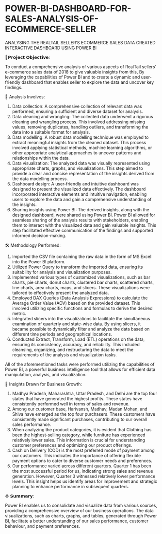 # POWER-BI-DASHBOARD-FOR-SALES-ANALYSIS-OF-ECOMMERCE-SELLER
 ANALYSING THE REALTAIL SELLER’S ECOMMERCE SALES DATA CREATED INTERACTIVE DASHBOARD USING POWER BI

📌𝗣𝗿𝗼𝗷𝗲𝗰𝘁 𝗢𝗯𝗷𝗲𝗰𝘁𝗶𝘃𝗲: 

To conduct a comprehensive analysis of various aspects of RealTail sellers' e-commerce sales data of 2018 to give valuable insights from this, By leveraging the capabilities of Power BI and to create a dynamic and user-friendly dashboard that enables seller to explore the data and uncover key findings.

🔦 Analysis Involves:

1. Data collection: A comprehensive collection of relevant data was performed, ensuring a sufficient and diverse dataset for analysis.
2. Data cleaning and wrangling: The collected data underwent a rigorous cleaning and wrangling process. This involved addressing missing values, removing duplicates, handling outliers, and transforming the data into a suitable format for analysis.
3. Data modelling: A robust data modelling technique was employed to extract meaningful insights from the cleaned dataset. This process involved applying statistical methods, machine learning algorithms, or other appropriate analytical approaches to uncover patterns and relationships within the data.
4. Data visualization: The analyzed data was visually represented using appropriate charts, graphs, and visualizations. This step aimed to provide a clear and concise representation of the insights derived from the data modelling process.
5. Dashboard design: A user-friendly and intuitive dashboard was designed to present the visualized data effectively. The dashboard incorporated interactive elements and intuitive navigation, enabling users to explore the data and gain a comprehensive understanding of the insights.
6. Sharing insights using Power BI: The derived insights, along with the designed dashboard, were shared using Power BI. Power BI allowed for seamless sharing of the analysis results with stakeholders, enabling them to interact with the visualized data and gain valuable insights. This step facilitated effective communication of the findings and supported informed decision-making.

🛠️ Methodology Performed:

1. Imported the CSV file containing the raw data in the form of MS Excel into the Power BI platform.
2. Utilized Power Query to transform the imported data, ensuring its suitability for analysis and visualization purposes.
3. Implemented various types of customized visualizations, such as bar charts, pie charts, donut charts, clustered bar charts, scattered charts, line charts, area charts, maps, and slicers. These visualizations were tailored to effectively present the analyzed data.
4. Employed DAX Queries (Data Analysis Expressions) to calculate the Average Order Value (AOV) based on the provided dataset. This involved utilizing specific functions and formulas to derive the desired metric.
5. Integrated slicers into the visualizations to facilitate the simultaneous examination of quarterly and state-wise data. By using slicers, it became possible to dynamically filter and analyze the data based on different time periods and geographical locations.
6. Conducted Extract, Transform, Load (ETL) operations on the data, ensuring its consistency, accuracy, and reliability. This included cleansing, organizing, and restructuring the data to meet the requirements of the analysis and visualization tasks.

All of the aforementioned tasks were performed utilizing the capabilities of Power BI, a powerful business intelligence tool that allows for efficient data manipulation, analysis, and visualization.

🔰 Insights Drawn for Business Growth:

1. Madhya Pradesh, Maharashtra, Uttar Pradesh, and Delhi are the top four states that have generated the highest profits. These states have consistently performed well in terms of sales and revenue.
2. Among our customer base, Harivansh, Madhav, Madan Mohan, and Shiva have emerged as the top four purchasers. These customers have consistently made significant purchases, contributing to our overall sales performance.
3. When analyzing the product categories, it is evident that Clothing has been the highest-selling category, while furniture has experienced relatively lower sales. This information is crucial for understanding customer preferences and optimizing our product offerings.
4. Cash on Delivery (COD) is the most preferred mode of payment among our customers. This indicates the importance of offering flexible payment options to cater to diverse customer needs and preferences.
5. Our performance varied across different quarters. Quarter 1 has been the most successful period for us, indicating strong sales and revenue generation. However, Quarter 3 witnessed relatively lower performance levels. This insight helps us identify areas for improvement and strategic planning to enhance performance in subsequent quarters.

♻️ 𝗦𝘂𝗺𝗺𝗮𝗿𝘆:

Power BI enables us to consolidate and visualize data from various sources, providing a comprehensive overview of our business operations. The data visualizations, such as charts, graphs, and tables, generated through Power BI, facilitate a better understanding of our sales performance, customer behaviour, and payment preferences. 

